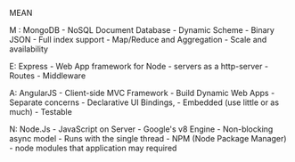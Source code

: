 MEAN

M : MongoDB
     - NoSQL Document Database
        - Dynamic Scheme
        - Binary JSON
     - Full index support
     - Map/Reduce and Aggregation
     - Scale and availability

E: Express
    - Web App framework for Node
    - servers as a http-server
    - Routes
    - Middleware

A: AngularJS
    - Client-side MVC Framework
    - Build Dynamic Web Apps
    - Separate concerns
    - Declarative UI Bindings,
    - Embedded (use little or as much)
    - Testable

N: Node.Js
    - JavaScript on Server
    - Google's v8 Engine
    - Non-blocking async model
    - Runs with the single thread
    - NPM (Node Package Manager) - node modules that application may required




